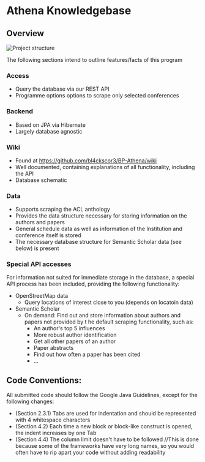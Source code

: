 # Athena Knowledgebase

## Overview

![Project structure](https://github.com/bl4ckscor3/BP-Athena/raw/master/DatabaseDoc/Program%20scheme.png)

The following sections intend to outline features/facts of this program

### Access
- Query the database via our REST API
- Programme options options to scrape only selected conferences

### Backend
- Based on JPA via Hibernate
- Largely database agnostic

### Wiki
- Found at https://github.com/bl4ckscor3/BP-Athena/wiki
- Well documented, containing explanations of all functionality, including the API
- Database schematic

### Data
- Supports scraping the ACL anthology
- Provides the data structure necessary for storing information on the authors and papers
- General schedule data as well as information of the Institution and conference itself is stored
- The necessary database structure for Semantic Scholar data (see below) is present

### Special API accesses
For information not suited for immediate storage in the database, a special API process has been included, providing the following functionality:

- OpenStreetMap data
	- Query locations of interest close to you (depends on locatoin data)
- Semantic Scholar
	- On demand: Find out and store information about authors and papers not provided by t he default scraping functionality, such as:
		- An author's top 5 influences
		- More robust author identification
		- Get all other papers of an author
		- Paper abstracts
		- Find out how often a paper has been cited
		- ...

## Code Conventions:
 
All submitted code should follow the Google Java Guidelines, except for the following changes:

- (Section 2.3.1)	Tabs are used for indentation and should be represented with 4 whitespace characters
- (Section 4.2) 	Each time a new block or block-like construct is opened, the indent increases by one Tab
- (Section 4.4) 	The column limit doesn't have to be followed //This is done because some of the frameworks have very long names, so you would often have to rip apart your code without adding readability